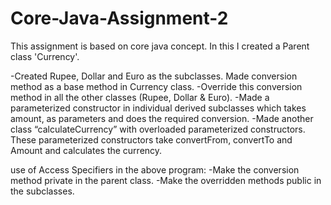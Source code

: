 # Core-Java-Assignment-2


This assignment is based on core java concept.
In this I created a Parent class 'Currency'. 

-Created  Rupee, Dollar and Euro as the subclasses. Made conversion method as a base method in Currency class. 
-Override this conversion method in all the other classes (Rupee, Dollar & Euro).
-Made a parameterized constructor in individual derived subclasses which takes amount, as parameters and does the required conversion.
-Made another class “calculateCurrency” with overloaded parameterized constructors. These parameterized constructors take convertFrom, convertTo and Amount and calculates the currency.       

use of Access Specifiers in the above program:
-Make the conversion method private in the parent class.
-Make the overridden methods public in the subclasses.

 
